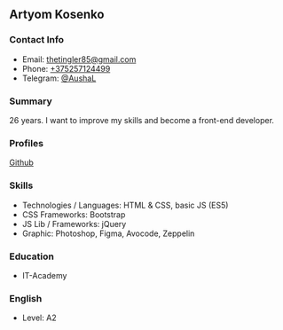 ## Artyom Kosenko

### Contact Info
 - Email: [thetingler85@gmail.com](mailto:thetingler85@gmail.com)
 - Phone: [+375257124499](tel:+375257124499)
 - Telegram: [@AushaL](https://t.me/AushaL)

### Summary
26 years. I want to improve my skills and become a front-end developer. 

### Profiles
[Github](https://github.com/AushaL)

### Skills
 - Technologies / Languages: HTML & CSS, basic JS (ES5)
 - CSS Frameworks: Bootstrap
 - JS Lib / Frameworks: jQuery 
 - Graphic: Photoshop, Figma, Avocode, Zeppelin

### Education
 - IT-Academy

### English 
 - Level: A2
